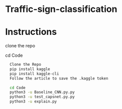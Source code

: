 # Traffic-sign-classification

# Instructions
clone the repo

cd Code

```bash
  Clone the Repo
  pip install kaggle
  pip install kaggle-cli
  Follow the article to save the .kaggle token
  
  cd Code
  python3 -u Baseline_CNN.py.py
  python3 -u test_capsnet.py.py
  python3 -u explain.py
  
```
